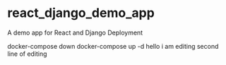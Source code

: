 # react_django_demo_app
A demo app for React and Django Deployment

docker-compose down
docker-compose up -d
 hello i am editing
second line of editing
